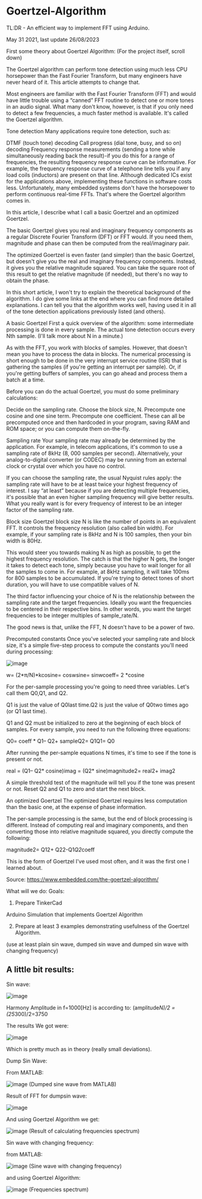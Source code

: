 # Goertzel-Algorithm
TL:DR - An efficient way to implement FFT using Arduino.

May 31 2021, last update 26/08/2023

First some theory about Goertzel Algorithm:
(For the project itself, scroll down)

The Goertzel algorithm can perform tone detection using much less CPU horsepower than the Fast Fourier Transform, but many engineers have never heard of it. This article attempts to change that.

Most engineers are familiar with the Fast Fourier Transform (FFT) and would have little trouble using a “canned” FFT routine to detect one or more tones in an audio signal. What many don't know, however, is that if you only need to detect a few frequencies, a much faster method is available. It's called the Goertzel algorithm.

Tone detection
Many applications require tone detection, such as:

DTMF (touch tone) decoding
Call progress (dial tone, busy, and so on) decoding
Frequency response measurements (sending a tone while simultaneously reading back the result)-if you do this for a range of frequencies, the resulting frequency response curve can be informative. For example, the frequency response curve of a telephone line tells you if any load coils (inductors) are present on that line.
Although dedicated ICs exist for the applications above, implementing these functions in software costs less. Unfortunately, many embedded systems don't have the horsepower to perform continuous real-time FFTs. That's where the Goertzel algorithm comes in.

In this article, I describe what I call a basic Goertzel and an optimized Goertzel.

The basic Goertzel gives you real and imaginary frequency components as a regular Discrete Fourier Transform (DFT) or FFT would. If you need them, magnitude and phase can then be computed from the real/imaginary pair.

The optimized Goertzel is even faster (and simpler) than the basic Goertzel, but doesn't give you the real and imaginary frequency components. Instead, it gives you the relative magnitude squared. You can take the square root of this result to get the relative magnitude (if needed), but there's no way to obtain the phase.

In this short article, I won't try to explain the theoretical background of the algorithm. I do give some links at the end where you can find more detailed explanations. I can tell you that the algorithm works well, having used it in all of the tone detection applications previously listed (and others).

A basic Goertzel
First a quick overview of the algorithm: some intermediate processing is done in every sample. The actual tone detection occurs every Nth sample. (I'll talk more about N in a minute.)

As with the FFT, you work with blocks of samples. However, that doesn't mean you have to process the data in blocks. The numerical processing is short enough to be done in the very interrupt service routine (ISR) that is gathering the samples (if you're getting an interrupt per sample). Or, if you're getting buffers of samples, you can go ahead and process them a batch at a time.

Before you can do the actual Goertzel, you must do some preliminary calculations:

Decide on the sampling rate.
Choose the block size, N.
Precompute one cosine and one sine term.
Precompute one coefficient.
These can all be precomputed once and then hardcoded in your program, saving RAM and ROM space; or you can compute them on-the-fly.

Sampling rate
Your sampling rate may already be determined by the application. For example, in telecom applications, it's common to use a sampling rate of 8kHz (8, 000 samples per second). Alternatively, your analog-to-digital converter (or CODEC) may be running from an external clock or crystal over which you have no control.

If you can choose the sampling rate, the usual Nyquist rules apply: the sampling rate will have to be at least twice your highest frequency of interest. I say “at least” because if you are detecting multiple frequencies, it's possible that an even higher sampling frequency will give better results. What you really want is for every frequency of interest to be an integer factor of the sampling rate.

Block size
Goertzel block size N is like the number of points in an equivalent FFT. It controls the frequency resolution (also called bin width). For example, if your sampling rate is 8kHz and N is 100 samples, then your bin width is 80Hz.

This would steer you towards making N as high as possible, to get the highest frequency resolution. The catch is that the higher N gets, the longer it takes to detect each tone, simply because you have to wait longer for all the samples to come in. For example, at 8kHz sampling, it will take 100ms for 800 samples to be accumulated. If you're trying to detect tones of short duration, you will have to use compatible values of N.

The third factor influencing your choice of N is the relationship between the sampling rate and the target frequencies. Ideally you want the frequencies to be centered in their respective bins. In other words, you want the target frequencies to be integer multiples of sample_rate/N.

The good news is that, unlike the FFT, N doesn't have to be a power of two.

Precomputed constants
Once you've selected your sampling rate and block size, it's a simple five-step process to compute the constants you'll need during processing:

![image](https://user-images.githubusercontent.com/105777016/169200966-ec8cd242-e601-4073-a7c4-e04e335d91a8.png)

w= (2*π/N)*kcosine= coswsine= sinwcoeff= 2 *cosine

For the per-sample processing you're going to need three variables. Let's call them Q0,Q1, and Q2.

Q1 is just the value of Q0last time.Q2 is just the value of Q0two times ago (or Q1 last time).

Q1 and Q2 must be initialized to zero at the beginning of each block of samples. For every sample, you need to run the following three equations:

Q0= coeff * Q1– Q2+ sampleQ2= Q1Q1= Q0

After running the per-sample equations N times, it's time to see if the tone is present or not.

real = (Q1– Q2* cosine)imag = (Q2* sine)magnitude2= real2+ imag2

A simple threshold test of the magnitude will tell you if the tone was present or not. Reset Q2 and Q1 to zero and start the next block.

An optimized Goertzel
The optimized Goertzel requires less computation than the basic one, at the expense of phase information.

The per-sample processing is the same, but the end of block processing is different. Instead of computing real and imaginary components, and then converting those into relative magnitude squared, you directly compute the following:

magnitude2= Q12+ Q22-Q1*Q2*coeff

This is the form of Goertzel I've used most often, and it was the first one I learned about.

Source: https://www.embedded.com/the-goertzel-algorithm/

What will we do:
Goals:

1. Prepare TinkerCad

Arduino Simulation that implements Goertzel Algorithm

2. Prepare at least 3 examples demonstrating usefulness of the Goertzel Algorithm.

(use at least plain sin wave, dumped sin wave and dumped sin wave with changing frequency)

## A little bit results:
Sin wave:

![image](https://user-images.githubusercontent.com/105777016/169201002-692a64f2-0205-4a0a-ae01-a97a41525773.png)

Harmony Amplitude in f=1000[Hz] is according to: (amplitude*N)/2 = (25*300)/2=3750

The results We got were:

![image](https://user-images.githubusercontent.com/105777016/169201033-9ca6e906-2091-4054-9265-20a174ec7e3b.png)

Which is pretty much as in theory (really small deviations).

Dump Sin Wave:

From MATLAB:

![image](https://user-images.githubusercontent.com/105777016/169201064-60ca719a-de04-44f6-a478-4e4876d56e5b.png)
(Dumped sine wave from MATLAB)

Result of FFT for dumpsin wave:

![image](https://user-images.githubusercontent.com/105777016/169201118-8b4782a2-ee0f-4484-b9bc-fb699a9357ec.png)

And using Goertzel Algorithm we get:

![image](https://user-images.githubusercontent.com/105777016/169201142-b1fdd697-e7cb-4676-a554-a56d6b31617e.png)
(Result of calculating frequencies spectrum)

Sin wave with changing frequency:

from MATLAB:

![image](https://user-images.githubusercontent.com/105777016/169201196-d2f8e4ab-88df-4b1e-aa76-97faa4282b1e.png)
(Sine wave with changing frequency)

and using Goertzel Algorithm:

![image](https://user-images.githubusercontent.com/105777016/169201240-07d09577-a5df-4551-8668-3c4349e8312d.png)
(Frequencies spectrum)




